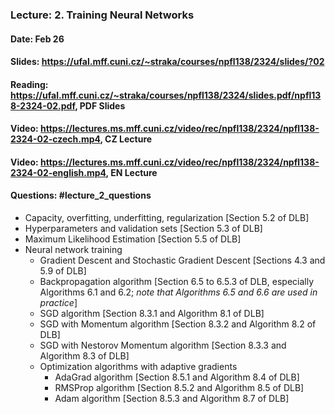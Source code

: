 ### Lecture: 2. Training Neural Networks
#### Date: Feb 26
#### Slides: https://ufal.mff.cuni.cz/~straka/courses/npfl138/2324/slides/?02
#### Reading: https://ufal.mff.cuni.cz/~straka/courses/npfl138/2324/slides.pdf/npfl138-2324-02.pdf, PDF Slides
#### Video: https://lectures.ms.mff.cuni.cz/video/rec/npfl138/2324/npfl138-2324-02-czech.mp4, CZ Lecture
#### Video: https://lectures.ms.mff.cuni.cz/video/rec/npfl138/2324/npfl138-2324-02-english.mp4, EN Lecture
#### Questions: #lecture_2_questions

- Capacity, overfitting, underfitting, regularization [Section 5.2 of DLB]
- Hyperparameters and validation sets [Section 5.3 of DLB]
- Maximum Likelihood Estimation [Section 5.5 of DLB]
- Neural network training
  - Gradient Descent and Stochastic Gradient Descent [Sections 4.3 and 5.9 of DLB]
  - Backpropagation algorithm [Section 6.5 to 6.5.3 of DLB, especially Algorithms 6.1 and 6.2; _note that Algorithms 6.5 and 6.6 are used in practice_]
  - SGD algorithm [Section 8.3.1 and Algorithm 8.1 of DLB]
  - SGD with Momentum algorithm [Section 8.3.2 and Algorithm 8.2 of DLB]
  - SGD with Nestorov Momentum algorithm [Section 8.3.3 and Algorithm 8.3 of DLB]
  - Optimization algorithms with adaptive gradients
    - AdaGrad algorithm [Section 8.5.1 and Algorithm 8.4 of DLB]
    - RMSProp algorithm [Section 8.5.2 and Algorithm 8.5 of DLB]
    - Adam algorithm [Section 8.5.3 and Algorithm 8.7 of DLB]
